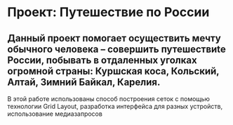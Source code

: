 # Проект: Путешествие по России

## Данный проект помогает осуществить мечту обычного человека – совершить путешествиtе России, побывать в отдаленных уголках огромной страны: Куршская коса, Кольский, Алтай, Зимний Байкал, Карелия.

В этой работе использованы способ построения сеток с помощью технологии Grid Layout, разработка интерфейса для разных устройств, использование медиазапросов
